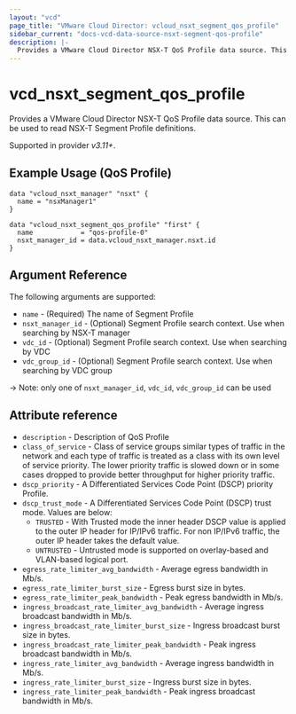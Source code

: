 ```yaml
---
layout: "vcd"
page_title: "VMware Cloud Director: vcloud_nsxt_segment_qos_profile"
sidebar_current: "docs-vcd-data-source-nsxt-segment-qos-profile"
description: |-
  Provides a VMware Cloud Director NSX-T QoS Profile data source. This can be used to read NSX-T Segment Profile definitions.
---
```


# vcd\_nsxt\_segment\_qos\_profile

Provides a VMware Cloud Director NSX-T QoS Profile data source. This can be used to read NSX-T Segment Profile definitions.

Supported in provider *v3.11+*.

## Example Usage (QoS Profile)

```hcl
data "vcloud_nsxt_manager" "nsxt" {
  name = "nsxManager1"
}

data "vcloud_nsxt_segment_qos_profile" "first" {
  name            = "qos-profile-0"
  nsxt_manager_id = data.vcloud_nsxt_manager.nsxt.id
}
```


## Argument Reference

The following arguments are supported:

* `name` - (Required) The name of Segment Profile
* `nsxt_manager_id` - (Optional) Segment Profile search context. Use when searching by NSX-T manager
* `vdc_id` - (Optional) Segment Profile search context. Use when searching by VDC
* `vdc_group_id` - (Optional) Segment Profile search context. Use when searching by VDC group

-> Note: only one of `nsxt_manager_id`, `vdc_id`, `vdc_group_id` can be used

## Attribute reference

* `description` - Description of QoS Profile
* `class_of_service` - Class of service groups similar types of traffic in the network and each type
  of traffic is treated as a class with its own level of service priority. The lower priority
  traffic is slowed down or in some cases dropped to provide better throughput for higher priority
  traffic.
* `dscp_priority` - A Differentiated Services Code Point (DSCP) priority
  Profile. 
* `dscp_trust_mode` - A Differentiated Services Code Point (DSCP) trust mode. Values are below:
  * `TRUSTED` - With Trusted mode the inner header DSCP value is applied to the outer IP header for
    IP/IPv6 traffic. For non IP/IPv6 traffic, the outer IP header takes the default value.
  * `UNTRUSTED` - Untrusted mode is supported on overlay-based and VLAN-based logical port. 
* `egress_rate_limiter_avg_bandwidth` - Average egress bandwidth in Mb/s.
* `egress_rate_limiter_burst_size` - Egress burst size in bytes.
* `egress_rate_limiter_peak_bandwidth` - Peak egress bandwidth in Mb/s.
* `ingress_broadcast_rate_limiter_avg_bandwidth` - Average ingress broadcast bandwidth in Mb/s.
* `ingress_broadcast_rate_limiter_burst_size` - Ingress broadcast burst size in bytes.
* `ingress_broadcast_rate_limiter_peak_bandwidth` - Peak ingress broadcast bandwidth in Mb/s.
* `ingress_rate_limiter_avg_bandwidth` - Average ingress bandwidth in Mb/s.
* `ingress_rate_limiter_burst_size` - Ingress burst size in bytes.
* `ingress_rate_limiter_peak_bandwidth` - Peak ingress broadcast bandwidth in Mb/s.
